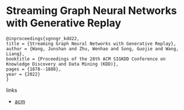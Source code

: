 # Streaming Graph Neural Networks with Generative Replay

```
@inproceedings{sgnngr_kdd22,
title = {Streaming Graph Neural Networks with Generative Replay},
author = {Wang, Junshan and Zhu, Wenhao and Song, Guojie and Wang, Liang},
booktitle = {Proceedings of the 28th ACM SIGKDD Conference on Knowledge Discovery and Data Mining (KDD)},
pages = {1878--1888},
year = {2022}
}
```

links
- [acm](https://dl.acm.org/doi/10.1145/3534678.3539336)
